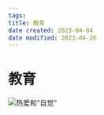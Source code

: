 ```yaml
---
tags:
title: 教育
date created: 2023-04-04
date modified: 2023-04-26
---
```


# 教育

![热爱和“自觉”](https://chelsechen-img.oss-cn-hangzhou.aliyuncs.com/20220525104538.png)

